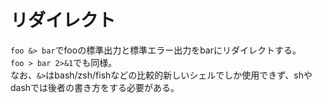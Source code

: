 # リダイレクト

`foo &> bar`でfooの標準出力と標準エラー出力をbarにリダイレクトする。  
`foo > bar 2>&1`でも同様。  
なお、`&>`はbash/zsh/fishなどの比較的新しいシェルでしか使用できず、shやdashでは後者の書き方をする必要がある。
